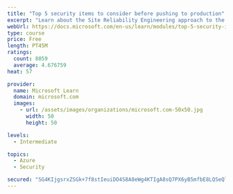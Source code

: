```yaml
---
title: "Top 5 security items to consider before pushing to production"
excerpt: "Learn about the Site Reliability Engineering approach to the challenge of assuring reliability and gain a better understanding of why it matters."
webUrl: https://docs.microsoft.com/en-us/learn/modules/top-5-security-items-to-consider/
type: course
price: Free
length: PT45M
ratings:
  count: 8059
  average: 4.676759
heat: 57

provider:
  name: Microsoft Learn
  domain: microsoft.com
  images:
    - url: /assets/images/organizations/microsoft.com-50x50.jpg
      width: 50
      height: 50

levels:
  - Intermediate

topics:
  - Azure
  - Security

secured: "SG4KIjgsrxZSGk+7f8stIeuiDO4S8A8eWg4KTIgA8sQ7PX6yB5mfbE8LQSeQlzd74RWZ+bUEs12Ms8S+8w8fOsjsD4b3qQ+5R5JBTnUIhgZ6PzVdtlEgQB58X9oK7WTInApU0Lgzq1yoz27VBxHvIgQ6sETl2OpDvtHUiFICiGTEx3TVHiyKI3pbpG/mhmWWwVExpQ5mWT443sRH6H8PYGtLIUHpgVF9nWqGAviEZIeOjbfMwudxQ6pKwv2vDuJsEx6bG+bzvZtUU3IToo3Yh1E+RSrzLvX/q9Rmh+lu/laSxrpp4+gqGh27WQtYDV8l5Fk84T+GiTRZZANgsfEXOFZdFuWBUQDq7bzgzoEMTSotamxoqvcahTq8pXkfTPBaZAIzvwlrEcE2lyk2dg5IGOm59x+FbNtmVC0/TV/+NbU=;hPv86iESN05sDbvX3itV0Q=="
---
```


